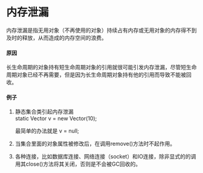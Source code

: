 # 内存泄漏

内存泄漏是指无用对象（不再使用的对象）持续占有内存或无用对象的内存得不到及时的释放，从而造成的内存空间的浪费。

#### 原因

长生命周期的对象持有短生命周期对象的引用就很可能引发内存泄漏，尽管短生命周期对象已经不再需要，但是因为长生命周期对象持有他的引用而导致不能被回收。

#### 例子

1. 静态集合类引起内存泄漏  
   static Vector v = new Vector\(10\);

   最简单的办法就是 v = null;

2. 当集合里面的对象属性被修改后，在调用remove\(\)方法时不起作用。

3. 各种连接，比如数据库连接、网络连接（socket）和IO连接，除非显式的的调用其close\(\)方法将其关闭，否则是不会被GC回收的。



